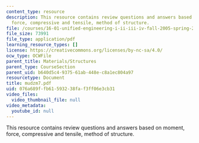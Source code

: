 ```yaml
---
content_type: resource
description: This resource contains review questions and answers based on moment,
  force, compressive and tensile, method of structure.
file: /courses/16-01-unified-engineering-i-ii-iii-iv-fall-2005-spring-2006/076a689ffb61593238faf3ff06e3cb31_mudzm7.pdf
file_size: 73991
file_type: application/pdf
learning_resource_types: []
license: https://creativecommons.org/licenses/by-nc-sa/4.0/
ocw_type: OCWFile
parent_title: Materials/Structures
parent_type: CourseSection
parent_uid: b640d5c4-9375-61ab-448e-c8a1ec804a97
resourcetype: Document
title: mudzm7.pdf
uid: 076a689f-fb61-5932-38fa-f3ff06e3cb31
video_files:
  video_thumbnail_file: null
video_metadata:
  youtube_id: null
---
```

This resource contains review questions and answers based on moment, force, compressive and tensile, method of structure.